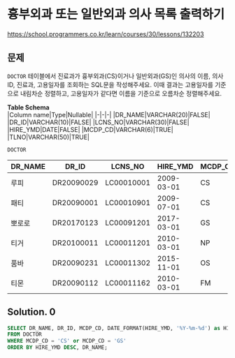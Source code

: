 # 흉부외과 또는 일반외과 의사 목록 출력하기
https://school.programmers.co.kr/learn/courses/30/lessons/132203


## 문제
`DOCTOR` 테이블에서 진료과가 흉부외과(CS)이거나 일반외과(GS)인 의사의 이름, 의사ID, 진료과, 고용일자를 조회하는 SQL문을 작성해주세요. 이때 결과는 고용일자를 기준으로 내림차순 정렬하고, 고용일자가 같다면 이름을 기준으로 오름차순 정렬해주세요.

**Table Schema**   
|Column name|Type|Nullable|
|-|-|-|
|DR_NAME|VARCHAR(20)|FALSE|
|DR_ID|VARCHAR(10)|FALSE|
|LCNS_NO|VARCHAR(30)|FALSE|
|HIRE_YMD|DATE|FALSE|
|MCDP_CD|VARCHAR(6)|TRUE|
|TLNO|VARCHAR(50)|TRUE|

`DOCTOR`

|DR_NAME|DR_ID|LCNS_NO|HIRE_YMD|MCDP_CD|TLNO|
|-|-|-|-|-|-|
|루피|DR20090029|LC00010001|2009-03-01|CS|01085482011|
|패티|DR20090001|LC00010901|2009-07-01|CS|01085220122|
|뽀로로|DR20170123|LC00091201|2017-03-01|GS|01034969210|
|티거|DR20100011|LC00011201|2010-03-01|NP|01034229818|
|품바|DR20090231|LC00011302|2015-11-01|OS|01049840278|
|티몬|DR20090112|LC00011162|2010-03-01|FM|01094622190|


## Solution. 0
```sql
SELECT DR_NAME, DR_ID, MCDP_CD, DATE_FORMAT(HIRE_YMD, '%Y-%m-%d') as HIRE_YMD
FROM DOCTOR
WHERE MCDP_CD = 'CS' or MCDP_CD = 'GS'
ORDER BY HIRE_YMD DESC, DR_NAME;
```